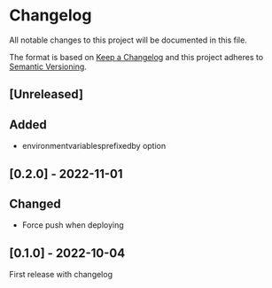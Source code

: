# Changelog
All notable changes to this project will be documented in this file.

The format is based on [Keep a Changelog](http://keepachangelog.com/en/1.0.0/)
and this project adheres to [Semantic Versioning](http://semver.org/spec/v2.0.0.html).

## [Unreleased]

## Added

- environmentvariablesprefixedby option

## [0.2.0] - 2022-11-01

## Changed

- Force push when deploying

## [0.1.0] - 2022-10-04

First release with changelog
